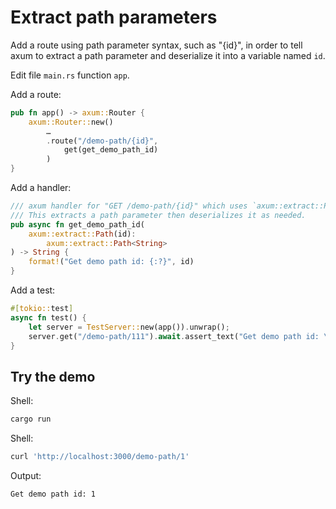 # Extract path parameters

Add a route using path parameter syntax, such as "{id}", in order to tell axum to
extract a path parameter and deserialize it into a variable named `id`.

Edit file `main.rs` function `app`.

Add a route:

```rust
pub fn app() -> axum::Router {
    axum::Router::new()
        …
        .route("/demo-path/{id}",
            get(get_demo_path_id)
        )
}
```

Add a handler:

```rust
/// axum handler for "GET /demo-path/{id}" which uses `axum::extract::Path`.
/// This extracts a path parameter then deserializes it as needed.
pub async fn get_demo_path_id(
    axum::extract::Path(id):
        axum::extract::Path<String>
) -> String {
    format!("Get demo path id: {:?}", id)
}
```

Add a test:

```rust
#[tokio::test]
async fn test() {
    let server = TestServer::new(app()).unwrap();
    server.get("/demo-path/111").await.assert_text("Get demo path id: \"111\"");
}
```

## Try the demo

Shell:

```sh
cargo run
```

Shell:

```sh
curl 'http://localhost:3000/demo-path/1'
```

Output:

```sh
Get demo path id: 1
```
